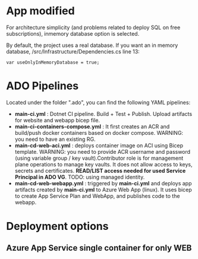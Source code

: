 # App modified
For architecture simplicity (and problems related to deploy SQL on free subscriptions), inmemory database option is selected.


By default, the project uses a real database. If you want an in memory database, /src/Infrastructure/Dependencies.cs line 13:

```
var useOnlyInMemoryDatabase = true;
```

# ADO Pipelines
Located under the folder ".ado", you can find the following YAML pipelines:

- **main-ci.yml** : Dotnet  CI pipeline. Build + Test + Publish. Upload artifacts for website and webapp bicep file.
- **main-ci-containers-compose.yml** : It first creates an ACR and build/push docker containers based on docker compose. WARNING: you need to have an existing RG.
- **main-cd-web-aci.yml** : deploys container image on ACI using Bicep template. WARNING: you need to provide ACR username and password (using variable group / key vault).Contributor role is for management plane operations to manage key vaults. It does not allow access to keys, secrets and certificates. **READ/LIST access needed for used Service Principal in ADO VG**. TODO: using managed identity. 
- **main-cd-web-webapp.yml** : triggered by **main-ci.yml** and deploys app artifacts created by **main-ci.yml** to Azure Web App (linux). It uses bicep to create App Service Plan and WebApp, and publishes code to the webapp.

# Deployment options

## Azure App Service single container for only WEB
Deployment of the Web solution works with the following settings:
![webapp container web](.images/webapp-container-web.png)
